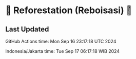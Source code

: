 
# 🌳 Reforestation (Reboisasi) 🌲

## Last Updated

GitHub Actions time: Mon Sep 16 23:17:18 UTC 2024

Indonesia/Jakarta time: Tue Sep 17 06:17:18 WIB 2024
